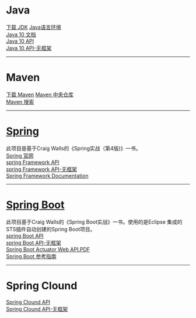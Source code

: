 # Java
[下载 JDK](http://www.oracle.com/technetwork/java/javase/downloads/index.html)
[Java语言环境](http://www.oracle.com/technetwork/java/index-136113.html)<br/>
[Java 10 文档](https://docs.oracle.com/javase/10)<br/>
[Java 10 API](https://docs.oracle.com/javase/10/docs/api/index.html?overview-summary.html)<br/>
[Java 10 API-无框架](https://docs.oracle.com/javase/10/docs/api/overview-summary.html)<br/>

---
# Maven
[下载 Maven](http://maven.apache.org/download.cgi)
[Maven 中央仓库](http://maven.outofmemory.cn/)<br/>
[Maven 搜索](http://search.maven.org/#search)<br/>

---
# [Spring](https://github.com/mutistic/mutistic.spring/blob/master/com.mutistic.spring/README.md)
此项目是基于Craig Walls的《Spring实战（第4版)》一书。<br/>
[Spring 官网](http://spring.io)<br/>
[spring Framework API](https://docs.spring.io/spring/docs/current/javadoc-api)<br/>
[spring Framework API-无框架](https://docs.spring.io/spring/docs/current/javadoc-api/overview-summary.html)<br/>
[Spring Framework Documentation](https://docs.spring.io/spring/docs/current/spring-framework-reference)<br/>

---
# [Spring Boot](https://github.com/mutistic/mutistic.spring/blob/master/com.mutistic.boot/README.md)
此项目基于Craig Walls的《Spring Boot实战》一书。使用的是Eclipse 集成的 STS插件自动创建的Spring Boot项目。<br/>
[spring Boot API](https://docs.spring.io/spring-boot/docs/current/api)<br/>
[spring Boot API-无框架](https://docs.spring.io/spring-boot/docs/current/api/overview-summary.html)<br/>
[Spring Boot Actuator Web API.PDF](https://docs.spring.io/spring-boot/docs/current/actuator-api/pdf/spring-boot-actuator-web-api.pdf)<br/>
[Spring Boot 参考指南](https://docs.spring.io/spring-boot/docs/current/reference/html/index.html)

---
# Spring Clound
[Spring Clound API](https://docs.spring.io/spring-cloud/docs/current/api)<br/>
[Spring Clound API-无框架](https://docs.spring.io/spring-cloud/docs/current/api/overview-summary.html)<br/>
